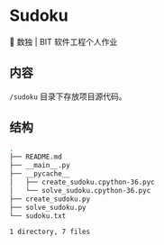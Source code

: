 # Sudoku

🍳 数独 | BIT 软件工程个人作业

## 内容

`/sudoku` 目录下存放项目源代码。

## 结构

```bash
.
├── README.md
├── __main__.py
├── __pycache__
│   ├── create_sudoku.cpython-36.pyc
│   └── solve_sudoku.cpython-36.pyc
├── create_sudoku.py
├── solve_sudoku.py
└── sudoku.txt

1 directory, 7 files
```

